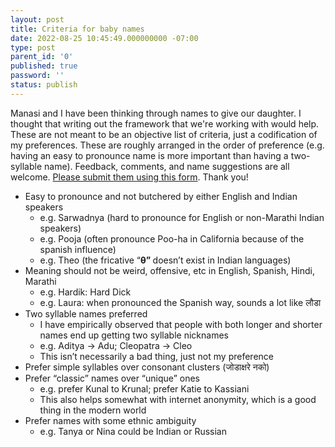 ```yaml
---
layout: post
title: Criteria for baby names
date: 2022-08-25 10:45:49.000000000 -07:00
type: post
parent_id: '0'
published: true
password: ''
status: publish
---
```


Manasi and I have been thinking through names to give our daughter. I thought that writing out the framework that we're working with would help. These are not meant to be an objective list of criteria, just a codification of my preferences. These are roughly arranged in the order of preference (e.g. having an easy to pronounce name is more important than having a two-syllable name). Feedback, comments, and name suggestions are all welcome. [Please submit them using this form](https://forms.gle/YT59sDZF2tQ4aDXg8). Thank you!
  - Easy to pronounce and not butchered by either English and Indian speakers
    - e.g. Sarwadnya (hard to pronounce for English or non-Marathi Indian speakers)
    - e.g. Pooja (often pronounce Poo-ha in California because of the spanish influence)
    - e.g. Theo (the fricative “<strong>θ” </strong>doesn’t exist in Indian languages)
  - Meaning should not be weird, offensive, etc in English, Spanish, Hindi, Marathi
    - e.g. Hardik: Hard Dick
    - e.g. Laura: when pronounced the Spanish way, sounds a lot like लौडा
  - Two syllable names preferred
    - I have empirically observed that people with both longer and shorter names end up getting two syllable nicknames
    - e.g. Aditya → Adu; Cleopatra → Cleo
    - This isn’t necessarily a bad thing, just not my preference
  - Prefer simple syllables over consonant clusters (जोडाक्षरे नको)
  - Prefer “classic” names over “unique” ones
    - e.g. prefer Kunal to Krunal; prefer Katie to Kassiani
    - This also helps somewhat with internet anonymity, which is a good thing in the modern world
  - Prefer names with some ethnic ambiguity
    - e.g. Tanya or Nina could be Indian or Russian
